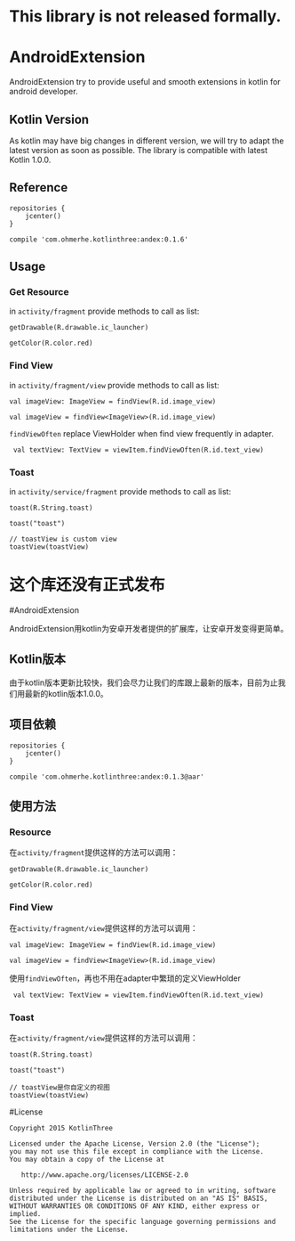 # This library is not released formally.

# AndroidExtension

AndroidExtension try to provide useful and smooth extensions in kotlin for android developer.

## Kotlin Version

As kotlin may have big changes in different version, we will try to adapt the latest version as soon as possible. The library
 is compatible with latest Kotlin 1.0.0. 

## Reference

```
repositories {
    jcenter()
}

compile 'com.ohmerhe.kotlinthree:andex:0.1.6'
```

## Usage

### Get Resource
in `activity/fragment` provide methods to call as list:

```
getDrawable(R.drawable.ic_launcher)

getColor(R.color.red)
```

### Find View 

in `activity/fragment/view` provide methods to call as list:

```
val imageView: ImageView = findView(R.id.image_view)

val imageView = findView<ImageView>(R.id.image_view)
```

`findViewOften` replace ViewHolder when find view frequently in adapter.

```
 val textView: TextView = viewItem.findViewOften(R.id.text_view)
```
### Toast

in `activity/service/fragment` provide methods to call as list:

```
toast(R.String.toast) 

toast("toast") 

// toastView is custom view
toastView(toastView) 
```

# 这个库还没有正式发布

#AndroidExtension

AndroidExtension用kotlin为安卓开发者提供的扩展库，让安卓开发变得更简单。

## Kotlin版本

由于kotlin版本更新比较快，我们会尽力让我们的库跟上最新的版本，目前为止我们用最新的kotlin版本1.0.0。

## 项目依赖

```
repositories {
    jcenter()
}

compile 'com.ohmerhe.kotlinthree:andex:0.1.3@aar'
```

## 使用方法

### Resource
在`activity/fragment`提供这样的方法可以调用：

```
getDrawable(R.drawable.ic_launcher)

getColor(R.color.red)
```

### Find View 

在`activity/fragment/view`提供这样的方法可以调用：

```
val imageView: ImageView = findView(R.id.image_view)

val imageView = findView<ImageView>(R.id.image_view)
```
使用`findViewOften`，再也不用在adapter中繁琐的定义ViewHolder

```
 val textView: TextView = viewItem.findViewOften(R.id.text_view)
```

### Toast

在`activity/fragment/view`提供这样的方法可以调用：

```
toast(R.String.toast) 

toast("toast")

// toastView是你自定义的视图
toastView(toastView) 
```

#License


    Copyright 2015 KotlinThree

    Licensed under the Apache License, Version 2.0 (the "License");
    you may not use this file except in compliance with the License.
    You may obtain a copy of the License at

       http://www.apache.org/licenses/LICENSE-2.0

    Unless required by applicable law or agreed to in writing, software
    distributed under the License is distributed on an "AS IS" BASIS,
    WITHOUT WARRANTIES OR CONDITIONS OF ANY KIND, either express or implied.
    See the License for the specific language governing permissions and
    limitations under the License.
